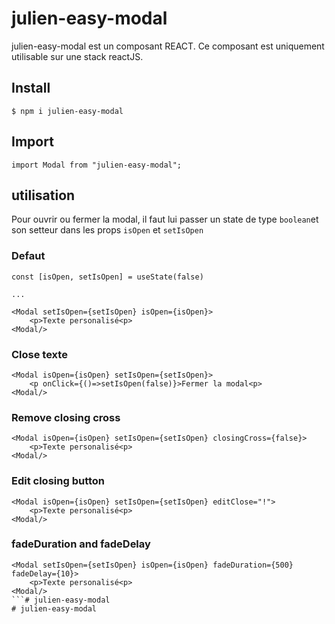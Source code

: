 # julien-easy-modal 

julien-easy-modal est un composant REACT. Ce composant est uniquement utilisable sur une stack reactJS.

## Install

```
$ npm i julien-easy-modal
```

## Import

```
import Modal from "julien-easy-modal";
```

## utilisation

Pour ouvrir ou fermer la modal, il faut lui passer un state de type `boolean`et son setteur dans les props `isOpen` et `setIsOpen`

### Defaut

```
const [isOpen, setIsOpen] = useState(false)

...

<Modal setIsOpen={setIsOpen} isOpen={isOpen}>
    <p>Texte personalisé<p>
<Modal/>
```

### Close texte

```
<Modal isOpen={isOpen} setIsOpen={setIsOpen}>
    <p onClick={()=>setIsOpen(false)}>Fermer la modal<p>
<Modal/>
```

### Remove closing cross

```
<Modal isOpen={isOpen} setIsOpen={setIsOpen} closingCross={false}>
    <p>Texte personalisé<p>
<Modal/>
```

### Edit closing button

```
<Modal isOpen={isOpen} setIsOpen={setIsOpen} editClose="!">
    <p>Texte personalisé<p>
<Modal/>
```

### fadeDuration and fadeDelay

```
<Modal setIsOpen={setIsOpen} isOpen={isOpen} fadeDuration={500} fadeDelay={10}>
    <p>Texte personalisé<p>
<Modal/>
```# julien-easy-modal
# julien-easy-modal
